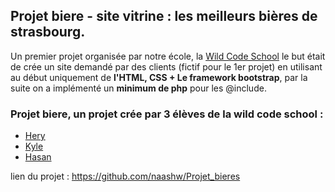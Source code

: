 ## Projet biere - site vitrine : les meilleurs bières de strasbourg.

Un premier projet organisée par notre école, la [Wild Code School](https://wildcodeschool.fr/) le but était de crée un site demandé par des clients (fictif pour le 1er projet) en utilisant au début uniquement de **l'HTML, CSS + Le framework bootstrap**, par la suite on a implémenté un **minimum de php** pour les @include.


### Projet biere, un projet crée par 3 élèves de la wild code school :
* [Hery](https://github.com/Hery-Rs)
* [Kyle](https://github.com/Battletoad21)
* [Hasan](https://github.com/naashw)

lien du projet : https://github.com/naashw/Projet_bieres
